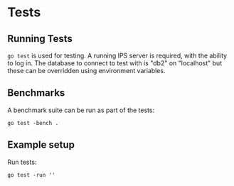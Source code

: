 # Tests

## Running Tests

`go test` is used for testing. A running IPS server is required, with the ability to log in. The
database to connect to test with is "db2" on "localhost" but these can be overridden using environment
variables. 

## Benchmarks

A benchmark suite can be run as part of the tests:

	go test -bench .

## Example setup

Run tests:

```
go test -run ''
```

